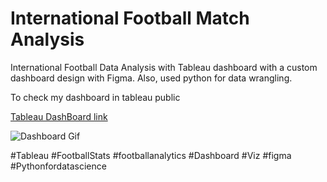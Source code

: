 # International Football Match Analysis


International Football Data Analysis with Tableau dashboard with a custom dashboard design with Figma. Also, used python for data wrangling. 

To check my dashboard in tableau public

[Tableau DashBoard link](https://public.tableau.com/profile/pradeep.gurunathan#!/vizhome/InternationalFootball_16055679652590/Dashboard1)


![Dashboard Gif](football.gif)

#Tableau #FootballStats #footballanalytics #Dashboard #Viz #figma #Pythonfordatascience 
